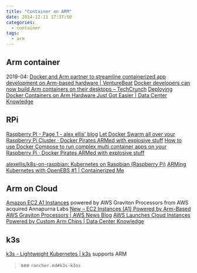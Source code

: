 ```yaml
---
title: "Container on ARM"
date: 2014-12-11 17:37:50
categories:
  - container
tags:
  - arm
---
```


## Arm container

2019-04:
[Docker and Arm partner to streamline containerized app development on Arm-based hardware | VentureBeat](https://venturebeat.com/2019/04/24/docker-and-arm-partner-to-streamline-containerized-app-development-on-arm-based-hardware/amp/)
[Docker developers can now build Arm containers on their desktops – TechCrunch](https://techcrunch.com/2019/04/24/docker-partners-with-arm/amp/)
[Deploying Docker Containers on Arm Hardware Just Got Easier | Data Center Knowledge](https://www.datacenterknowledge.com/arm/deploying-docker-containers-arm-hardware-just-got-easier)

## RPi

[Raspberry PI - Page 1 - alex ellis' blog](https://blog.alexellis.io/tag/raspberry-pi/)
[Let Docker Swarm all over your Raspberry Pi Cluster · Docker Pirates ARMed with explosive stuff](http://blog.hypriot.com/post/let-docker-swarm-all-over-your-raspberry-pi-cluster/)
[How to use Docker Compose to run complex multi container apps on your Raspberry Pi · Docker Pirates ARMed with explosive stuff](http://blog.hypriot.com/post/docker-compose-nodejs-haproxy/)

[alexellis/k8s-on-raspbian: Kubernetes on Raspbian (Raspberry Pi)](https://github.com/alexellis/k8s-on-raspbian)
[ARMing Kubernetes with OpenEBS #1 | Containerized Me](http://containerized.me/arming-kubernetes-with-openebs-1/)

## Arm on Cloud

[Amazon EC2 A1 Instances](https://aws.amazon.com/ec2/instance-typs/a1/) powered by AWS Graviton Processors from AWS acquired Annapurna Labs
[New – EC2 Instances (A1) Powered by Arm-Based AWS Graviton Processors | AWS News Blog](https://aws.amazon.com/blogs/aws/new-ec2-instances-a1-powered-by-arm-based-aws-graviton-processors/)
[AWS Launches Cloud Instances Powered by Custom Arm Chips | Data Center Knowledge](https://www.datacenterknowledge.com/amazon/aws-launches-cloud-instances-powered-custom-arm-chips)

## k3s

[k3s - Lightweight Kubernetes | k3s](https://k3s.io/) supports ARM

> see `rancher.md#k3s-k3os`
